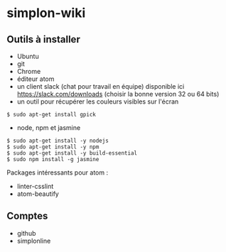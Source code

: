 # simplon-wiki

## Outils à installer

- Ubuntu
- git
- Chrome
- éditeur atom
- un client slack (chat pour travail en équipe) disponible ici https://slack.com/downloads (choisir la bonne version 32 ou 64 bits)
- un outil pour récupérer les couleurs visibles sur l'écran
```
$ sudo apt-get install gpick
```
- node, npm et jasmine
```
$ sudo apt-get install -y nodejs
$ sudo apt-get install -y npm
$ sudo apt-get install -y build-essential
$ sudo npm install -g jasmine
```

Packages intéressants pour atom :
- linter-csslint
- atom-beautify

## Comptes

- github
- simplonline
